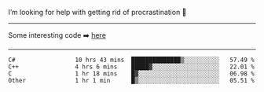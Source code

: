 I’m looking for help with getting rid of procrastination 🤔

-----

Some interesting code :arrow_right: [here](https://github.com/zhen8838/playground)

-----

<!--START_SECTION:waka-->

```text
C#                 10 hrs 43 mins  ██████████████▒░░░░░░░░░░   57.49 %
C++                4 hrs 6 mins    █████▓░░░░░░░░░░░░░░░░░░░   22.01 %
C                  1 hr 18 mins    █▓░░░░░░░░░░░░░░░░░░░░░░░   06.98 %
Other              1 hr 1 min      █▒░░░░░░░░░░░░░░░░░░░░░░░   05.51 %
```

<!--END_SECTION:waka-->

<!--
**zhen8838/zhen8838** is a ✨ _special_ ✨ repository because its `README.md` (this file) appears on your GitHub profile.

Here are some ideas to get you started:

- 🔭 I’m currently working on ...
- 🌱 I’m currently learning ...
- 👯 I’m looking to collaborate on ...
 ...
- 💬 Ask me about ...
- 📫 How to reach me: ...
- 😄 Pronouns: ...
- ⚡ Fun fact: ...
-->
